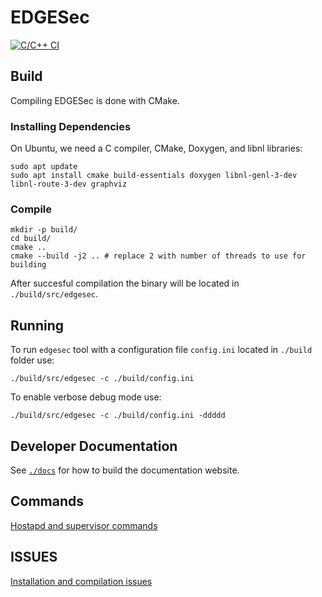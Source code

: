 # EDGESec
[![C/C++ CI](https://github.com/nqminds/EDGESec/workflows/C/C++%20CI/badge.svg?branch=main)](https://github.com/nqminds/EDGESec/actions?query=workflow%3A%22Github+Pages%22)

## Build

Compiling EDGESec is done with CMake.

### Installing Dependencies

On Ubuntu, we need a C compiler, CMake, Doxygen, and libnl libraries:

```console
sudo apt update
sudo apt install cmake build-essentials doxygen libnl-genl-3-dev libnl-route-3-dev graphviz
```

### Compile

```
mkdir -p build/
cd build/
cmake ..
cmake --build -j2 .. # replace 2 with number of threads to use for building
```

After succesful compilation the binary will be located in ```./build/src/edgesec```.

## Running

To run ```edgesec``` tool with a configuration file ```config.ini``` located in ```./build``` folder use:
```
./build/src/edgesec -c ./build/config.ini
```

To enable verbose debug mode use:
```
./build/src/edgesec -c ./build/config.ini -ddddd
```

## Developer Documentation

See [`./docs`](./docs) for how to build the documentation website.

## Commands
[Hostapd and supervisor commands](./COMMANDS.md)

## ISSUES
[Installation and compilation issues](./ISSUES.md)
